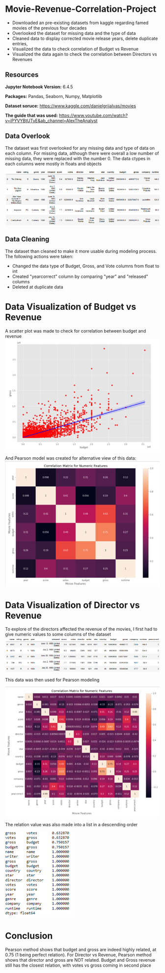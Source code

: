 # Movie-Revenue-Correlation-Project
- Downloaded an pre-existing datasets from kaggle regarding famed movies of the previous four decades
- Overlooked the dataset for missing data and the type of data
- Cleaned data to display corrected movie release years, delete duplicate entries, 
- Visualized the data to check correlation of Budget vs Revenue
- Visualized the data again to check the correlation between Directors vs Revenues

## Resources
**Jupyter Notebook Version:** 6.4.5

**Packages:** Pandas, Seaborn, Numpy, Matplotlib

**Dataset soruce:** https://www.kaggle.com/danielgrijalvas/movies

**The guide that was used:** https://www.youtube.com/watch?v=iPYVYBtUTyE&ab_channel=AlexTheAnalyst

## Data Overlook

The dataset was first overlooked for any missing data and type of data on each column. For missing data, although there were overall a low number of missing data, 
they were replaced with the number 0. The data ctypes in each columns were mostly in floats and objects

![githublarge](https://github.com/SNamStar/Movie-Revenue-Correlation-Project/blob/main/first%20import.PNG)

## Data Cleaning

The dataset than cleaned to make it more usable during modeling process. The following actions were taken:

- Changed the data type of Budget, Gross, and Vote columns from float to int
- Created "yearcorrect" column by comparing "year" and "released" columns
- Deleted at duplicate data

# Data Visualization of Budget vs Revenue

A scatter plot was made to check for correlation between budget and revenue
![githublarge](https://github.com/SNamStar/Movie-Revenue-Correlation-Project/blob/main/bvr.PNG)

And Pearson model was created for alternative view of this data:
![githublarge](https://github.com/SNamStar/Movie-Revenue-Correlation-Project/blob/main/bvrp.PNG)

# Data Visualization of Director vs Revenue

To explore of the directors affected the revenue of the movies, I first had to give numeric values to some columns of the dataset
![github-small](https://github.com/SNamStar/Movie-Revenue-Correlation-Project/blob/main/numerized.PNG)

This data was then used for Pearson modeling

![github-small](https://github.com/SNamStar/Movie-Revenue-Correlation-Project/blob/main/allp.PNG)

The relation value was also made into a list in a descending order

![githublarge](https://github.com/SNamStar/Movie-Revenue-Correlation-Project/blob/main/lista.PNG)

# Conclusion

Pearson method shows that budget and gross are indeed highly related, at 0.75 (1 being perfect relation). For Director vs Revenue, Pearson method shows that director and gross are NOT related. Budget and Gross revenue still has the closest relation, with votes vs gross coming in second place
